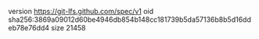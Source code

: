 version https://git-lfs.github.com/spec/v1
oid sha256:3869a09012d60be4946db854b148cc181739b5da57136b8b5d16ddeb78e76dd4
size 21458

